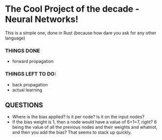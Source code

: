 # The Cool Project of the decade - Neural Networks!

This is a simple one, done in Rust (because how dare you ask for any other language)

### THINGS DONE
- forward propagation

### THINGS LEFT TO DO:
- back propagation
- actual learning

## QUESTIONS
- Where is the bias applied? Is it per node? Is it on the input nodes?
- If the bias weight is 1, then a node would have a value of 6+1=7, right?
  6 being the value of all the previous nodes and their weights and whatnot, and
  then you add the bias? That seems to stack up quickly.
  
